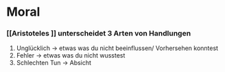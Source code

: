 # Moral

### [[Aristoteles ]] unterscheidet 3 Arten von Handlungen 
1. Unglücklich -> etwas was du nicht beeinflussen/ Vorhersehen konntest
2. Fehler -> etwas was du nicht wusstest 
3. Schlechten Tun -> Absicht 